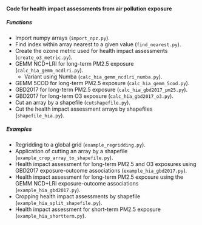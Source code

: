 #### Code for health impact assessments from air pollution exposure
##### Functions
- Import numpy arrays (`import_npz.py`).  
- Find index within array nearest to a given value (`find_nearest.py`).  
- Create the ozone metric used for health impact assessments (`create_o3_metric.py`).  
- GEMM NCD+LRI for long-term PM2.5 exposure (`calc_hia_gemm_ncdlri.py`).  
    - Variant using Numba (`calc_hia_gemm_ncdlri_numba.py`).  
- GEMM 5COD for long-term PM2.5 exposure (`calc_hia_gemm_5cod.py`).  
- GBD2017 for long-term PM2.5 exposure (`calc_hia_gbd2017_pm25.py`).  
- GBD2017 for long-term O3 exposure (`calc_hia_gbd2017_o3.py`).  
- Cut an array by a shapefile (`cutshapefile.py`).  
- Cut the health impact assessment arrays by shapefiles (`shapefile_hia.py`).  

##### Examples
- Regridding to a global grid (`example_regridding.py`).  
- Application of cutting an array by a shapefile (`example_crop_array_to_shapefile.py`).  
- Health impact assessment for long-term PM2.5 and O3 exposures using GBD2017 exposure-outcome associations (`example_hia_gbd2017.py`).  
- Health impact assessment for long-term PM2.5 exposure using the GEMM NCD+LRI exposure-outcome associations (`example_hia_gbd2017.py`).  
- Cropping health impact assessments by shapefile (`example_hia_split_shapefile.py`).  
- Health impact assessment for short-term PM2.5 exposure (`example_hia_shortterm.py`).  
